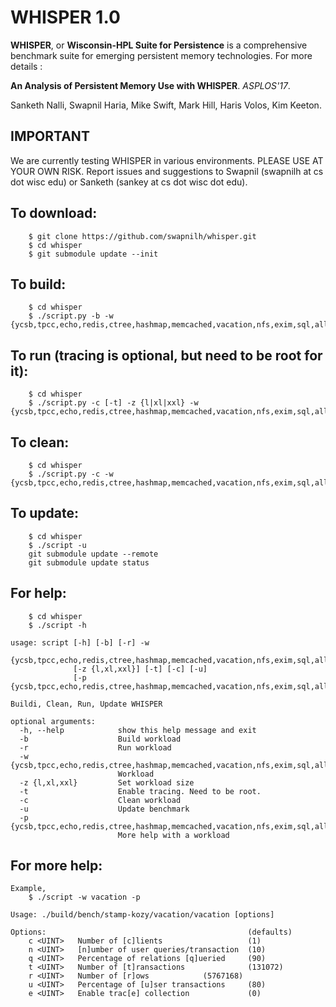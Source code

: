 # WHISPER 1.0

**WHISPER**, or **Wisconsin-HPL Suite for Persistence** is a comprehensive benchmark
suite for emerging persistent memory technologies. For more details :

**An Analysis of Persistent Memory Use with WHISPER**. *ASPLOS'17*.

Sanketh Nalli, Swapnil Haria, Mike Swift, Mark Hill, Haris Volos, Kim Keeton.


## IMPORTANT
We are currently testing WHISPER in various environments.
PLEASE USE AT YOUR OWN RISK.
Report issues and suggestions to Swapnil (swapnilh at cs dot wisc edu) or Sanketh (sankey
at cs dot wisc dot edu). 

## To download: 
~~~
   	$ git clone https://github.com/swapnilh/whisper.git
	$ cd whisper
	$ git submodule update --init
~~~

## To build:
~~~
	$ cd whisper
	$ ./script.py -b -w	{ycsb,tpcc,echo,redis,ctree,hashmap,memcached,vacation,nfs,exim,sql,all}
~~~

## To run (tracing is optional, but need to be root for it):
~~~
	$ cd whisper
	$ ./script.py -c [-t] -z {l|xl|xxl} -w  {ycsb,tpcc,echo,redis,ctree,hashmap,memcached,vacation,nfs,exim,sql,all}
~~~

## To clean:
~~~
	$ cd whisper
	$ ./script.py -c -w {ycsb,tpcc,echo,redis,ctree,hashmap,memcached,vacation,nfs,exim,sql,all}
~~~

## To update:
~~~
	$ cd whisper
	$ ./script -u
	git submodule update --remote
	git submodule update status

~~~

## For help:
~~~
	$ cd whisper
	$ ./script -h

usage: script [-h] [-b] [-r] -w
              {ycsb,tpcc,echo,redis,ctree,hashmap,memcached,vacation,nfs,exim,sql,all}
              [-z {l,xl,xxl}] [-t] [-c] [-u]
              [-p {ycsb,tpcc,echo,redis,ctree,hashmap,memcached,vacation,nfs,exim,sql,all}]

Buildi, Clean, Run, Update WHISPER

optional arguments:
  -h, --help            show this help message and exit
  -b                    Build workload
  -r                    Run workload
  -w {ycsb,tpcc,echo,redis,ctree,hashmap,memcached,vacation,nfs,exim,sql,all}
                        Workload
  -z {l,xl,xxl}         Set workload size
  -t                    Enable tracing. Need to be root.
  -c                    Clean workload
  -u                    Update benchmark
  -p {ycsb,tpcc,echo,redis,ctree,hashmap,memcached,vacation,nfs,exim,sql,all}
                        More help with a workload

~~~

## For more help:
~~~
Example,
	$ ./script -w vacation -p 

Usage: ./build/bench/stamp-kozy/vacation/vacation [options]

Options:                                             (defaults)
    c <UINT>   Number of [c]lients                   (1)
    n <UINT>   [n]umber of user queries/transaction  (10)
    q <UINT>   Percentage of relations [q]ueried     (90)
    t <UINT>   Number of [t]ransactions              (131072)
    r <UINT>   Number of [r]ows		       (5767168)
    u <UINT>   Percentage of [u]ser transactions     (80)
    e <UINT>   Enable trac[e] collection             (0)

~~~
